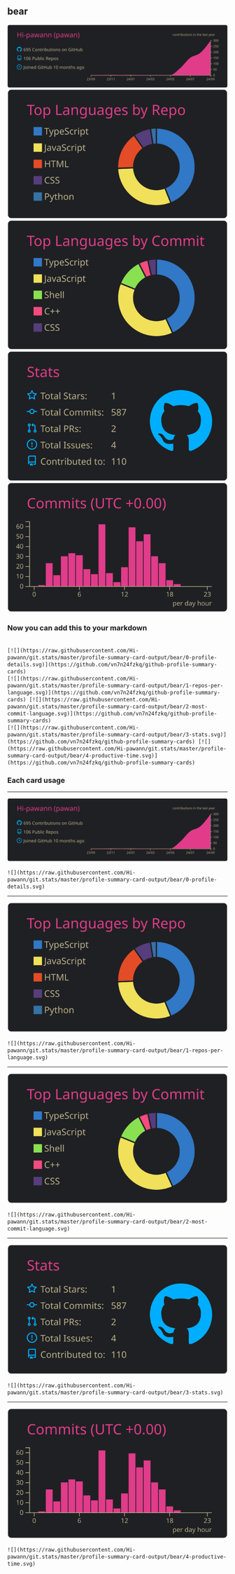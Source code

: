## bear

[![](./0-profile-details.svg)](https://github.com/vn7n24fzkq/github-profile-summary-cards)
[![](./1-repos-per-language.svg)](https://github.com/vn7n24fzkq/github-profile-summary-cards) [![](./2-most-commit-language.svg)](https://github.com/vn7n24fzkq/github-profile-summary-cards)
[![](./3-stats.svg)](https://github.com/vn7n24fzkq/github-profile-summary-cards) [![](./4-productive-time.svg)](https://github.com/vn7n24fzkq/github-profile-summary-cards)
### Now you can add this to your markdown
```

[![](https://raw.githubusercontent.com/Hi-pawann/git.stats/master/profile-summary-card-output/bear/0-profile-details.svg)](https://github.com/vn7n24fzkq/github-profile-summary-cards)
[![](https://raw.githubusercontent.com/Hi-pawann/git.stats/master/profile-summary-card-output/bear/1-repos-per-language.svg)](https://github.com/vn7n24fzkq/github-profile-summary-cards) [![](https://raw.githubusercontent.com/Hi-pawann/git.stats/master/profile-summary-card-output/bear/2-most-commit-language.svg)](https://github.com/vn7n24fzkq/github-profile-summary-cards)
[![](https://raw.githubusercontent.com/Hi-pawann/git.stats/master/profile-summary-card-output/bear/3-stats.svg)](https://github.com/vn7n24fzkq/github-profile-summary-cards) [![](https://raw.githubusercontent.com/Hi-pawann/git.stats/master/profile-summary-card-output/bear/4-productive-time.svg)](https://github.com/vn7n24fzkq/github-profile-summary-cards)

```

### Each card usage
---

![](./0-profile-details.svg)

```
![](https://raw.githubusercontent.com/Hi-pawann/git.stats/master/profile-summary-card-output/bear/0-profile-details.svg)
```

    

---

![](./1-repos-per-language.svg)

```
![](https://raw.githubusercontent.com/Hi-pawann/git.stats/master/profile-summary-card-output/bear/1-repos-per-language.svg)
```

    

---

![](./2-most-commit-language.svg)

```
![](https://raw.githubusercontent.com/Hi-pawann/git.stats/master/profile-summary-card-output/bear/2-most-commit-language.svg)
```

    

---

![](./3-stats.svg)

```
![](https://raw.githubusercontent.com/Hi-pawann/git.stats/master/profile-summary-card-output/bear/3-stats.svg)
```

    

---

![](./4-productive-time.svg)

```
![](https://raw.githubusercontent.com/Hi-pawann/git.stats/master/profile-summary-card-output/bear/4-productive-time.svg)
```

    
